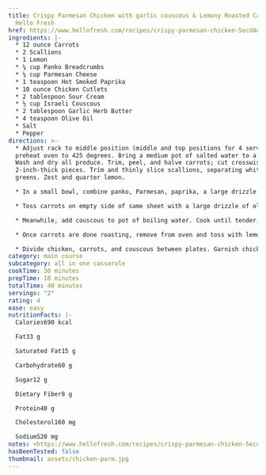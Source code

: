 ```yaml
---
title: Crispy Parmesan Chicken with garlic couscous & Lemony Roasted Carrots
  Hello Fresh
href: https://www.hellofresh.com/recipes/crispy-parmesan-chicken-5ecd4d891e4833321621f901
ingredients: |-
  * 12 ounce Carrots
  * 2 Scallions
  * 1 Lemon
  * ¼ cup Panko Breadcrumbs
  * ¼ cup Parmesan Cheese
  * 1 teaspoon Hot Smoked Paprika
  * 10 ounce Chicken Cutlets
  * 2 tablespoon Sour Cream
  * ½ cup Israeli Couscous
  * 2 tablespoon Garlic Herb Butter
  * 4 teaspoon Olive Oil
  * Salt
  * Pepper
directions: >-
  * Adjust rack to middle position (middle and top positions for 4 servings) and
  preheat oven to 425 degrees. Bring a medium pot of salted water to a boil.
  Wash and dry all produce. Trim, peel, and halve carrots; cut crosswise into
  2-inch-thick pieces. Trim and thinly slice scallions, separating whites from
  greens. Zest and quarter lemon.

  * In a small bowl, combine panko, Parmesan, paprika, a large drizzle of olive oil, and a pinch of salt and pepper. Pat chicken dry with paper towels; season all over with salt and pepper. Place on one side of a baking sheet (for 4 servings, spread out across entire sheet). Spread tops of chicken with sour cream. Mound with panko mixture, pressing to adhere (no need to coat the undersides).

  * Toss carrots on empty side of same sheet with a large drizzle of olive oil, salt, and pepper. (For 4 servings, toss carrots on a second sheet.) Roast on middle rack until chicken is cooked through and carrots are browned and tender, 15-20 minutes. (For 4, roast chicken on middle rack and carrots on top rack.) Transfer chicken to a plate to rest. TIP: If carrots are done before chicken, remove from sheet and continue roasting chicken.

  * Meanwhile, add couscous to pot of boiling water. Cook until tender, 6-8 minutes. Drain thoroughly. Melt garlic herb butter in empty pot over medium heat. Add scallion whites and cook until softened, 1 minute. Return couscous to pot and stir until coated. Taste and season with salt and pepper. Turn off heat.

  * Once carrots are done roasting, remove from oven and toss with lemon zest and a squeeze of lemon juice to taste.

  * Divide chicken, carrots, and couscous between plates. Garnish chicken with scallion greens. Serve with remaining lemon wedges on the side.
category: main course
subcategory: all in one casserole
cookTime: 30 minutes
prepTime: 10 minutes
totalTime: 40 minutes
servings: "2"
rating: 4
ease: easy
nutritionFacts: |-
  Calories690 kcal

  Fat33 g

  Saturated Fat15 g

  Carbohydrate60 g

  Sugar12 g

  Dietary Fiber8 g

  Protein40 g

  Cholesterol160 mg

  Sodium520 mg
notes: <https://www.hellofresh.com/recipes/crispy-parmesan-chicken-5ecd4d891e4833321621f901>
hasBeenTested: false
thumbnail: assets/chicken-parm.jpg
---
```

